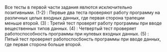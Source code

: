 Все тесты в первой части задания явлются исключительно позитивными.
(1-2) : Первые два теста проверяют работу программу на различных целых входных данных,
        где первая сторона трапеции меньше второй.
(3)   : Третий тест проверят работу программы при вводе вещественных типов данных.
(4)   : Четвертый тест проверяет работоспособность программы при нулевых входных данных.
(5)   : Пятый тест проверяет работоспосбонсть программы при вводе данных, где первая сторона 
        больше второй.